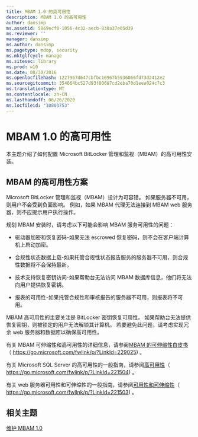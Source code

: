 ```yaml
---
title: MBAM 1.0 的高可用性
description: MBAM 1.0 的高可用性
author: dansimp
ms.assetid: 5869ecf8-1056-4c32-aecb-838a37e05d39
ms.reviewer: ''
manager: dansimp
ms.author: dansimp
ms.pagetype: mdop, security
ms.mktglfcycl: manage
ms.sitesec: library
ms.prod: w10
ms.date: 08/30/2016
ms.openlocfilehash: 1227967d647cbfbc16967b5936066fd73d2412e2
ms.sourcegitcommit: 354664bc527d93f80687cd2eba70d1eea024c7c3
ms.translationtype: MT
ms.contentlocale: zh-CN
ms.lasthandoff: 06/26/2020
ms.locfileid: "10803753"
---
```

# MBAM 1.0 的高可用性


本主题介绍了如何配置 Microsoft BitLocker 管理和监视（MBAM）的高可用性安装。

## MBAM 的高可用性方案


Microsoft BitLocker 管理和监视（MBAM）设计为可容错。 如果服务器不可用，则用户不会受到负面影响。 例如，如果 MBAM 代理无法连接到 MBAM web 服务器，则不应提示用户执行操作。

规划 MBAM 安装时，请考虑以下可能会影响 MBAM 服务可用性的问题：

-   驱动器加密和恢复密码-如果无法 escrowed 恢复密码，则不会在客户端计算机上启动加密。

-   合规性状态数据上载-如果托管合规性状态报告服务的服务器不可用，则合规性数据将不会保持最新。

-   技术支持恢复密钥访问-如果帮助台无法访问 MBAM 数据库信息，他们将无法向用户提供恢复密钥。

-   报表的可用性-如果托管合规性和审核报告的服务器不可用，则报表将不可用。

MBAM 高可用性的主要关注是 BitLocker 密钥恢复可用性。 如果帮助台无法提供恢复密钥，则被锁定的用户无法解锁其计算机。 若要避免此问题，请考虑实现冗余 web 服务器和数据库以确保高可用性。

有关 MBAM 可伸缩性和高可用性的详细信息，请参阅[MBAM 的可伸缩性白皮书](https://go.microsoft.com/fwlink/p/?LinkId=229025)（ https://go.microsoft.com/fwlink/p/?LinkId=229025) 。

有关 Microsoft SQL Server 的高可用性的一般指南，请参阅[高可用性](https://go.microsoft.com/fwlink/p/?LinkId=221504)（ https://go.microsoft.com/fwlink/p/?LinkId=221504) 。

有关 web 服务器可用性和可伸缩性的一般指南，请参阅[可用性和可伸缩性](https://go.microsoft.com/fwlink/p/?LinkId=221503)（ https://go.microsoft.com/fwlink/p/?LinkId=221503) 。

## 相关主题


[维护 MBAM 1.0](maintaining-mbam-10.md)

 

 





